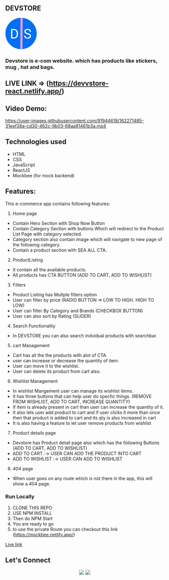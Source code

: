 ## DEVSTORE
![shopping_cart_black_24dp 1](https://raw.githubusercontent.com/m26unkwn/devstore-ecom/7dc28a1d4b4313a011b4e2ef3ddf89537c461538/src/assets/Devlogo.svg)

### Devstore is e-com website. which has products like stickers, mug , hat and bags.

## LIVE LINK => (https://devvstore-react.netlify.app/)

## Video Demo:

 https://user-images.githubusercontent.com/91944618/162271485-31eef38a-cd30-462c-9b03-68aa81461b3a.mp4

## Technologies used
 - HTML
 - CSS
 - JavaScript
 - ReactJS
 - Mockbee (for mock backend)
 
## Features:

This e-commerce app contains following features:

1. Home page
  - Contain Hero Section with Shop Now Button
  - Contain Category Section with buttons Which will redirect to the Product List Page with category selected. 
  - Category section also contain image which will navigate to new page of the following category.
  - Contain a product section with SEA ALL CTA.
2. ProductListing
  - It contain all the available products.
  - All products has CTA BUTTON (ADD TO CART, ADD TO WISHLIST)
3. Filters
  - Product Listing has Multple filters option
  - User can filter by price (RADIO BUTTON => LOW TO HIGH. HIGH TO LOW)
  - User can filter By Category and Brands (CHECKBOX BUTTON)
  - User can also sort by Rating (SLIDER)
4. Search Functionality
  - In DEVSTORE you can also search indvidual products with searchbar.
5. cart Management
  - Cart has all the the products with alot of CTA.
  - user can increase or decrease the quantity of item.
  - User can move it to the wishlist.
  - User can delete its product from cart also.
6. Wishlist Management
  - In wishlist Mangement user can manage its wishlist items.
  - It has three buttons that can help user do specfic things. (REMOVE FROM WISHLIST, ADD TO CART, INCREASE QUANTITY)
  - If item is already present in cart than user can increase the quantity of it.
  - It also lets user add product to cart and if user clicks it more than once then that product is added to cart and its qty is also increased in cart
  - It is also having a feature to let user remove products from wishlist
7. Product details page
  - Devstore has Product detail page also which has the following Buttons (ADD TO CART, ADD TO WISHLIST)
  - ADD TO CART :-> USER CAN ADD THE PRODUCT INTO CART 
  - ADD TO WISHLIST :-> USER CAN ADD TO WISHLIST
8. 404 page
  - When user goes on any route which is not there in the app, this will show a 404 page.

###  Run Locally

 1. CLONE THIS REPO
 2. USE NPM INSTALL
 3. Then do NPM Start
 4. You are ready to go
 5. to use the private Route you can checkout this link (https://mockbee.netlify.app/)


[Live link](https://devvstore-react.netlify.app/)

## Let's Connect

<p align="center">
<a href="https://twitter.com/getumank"><img src="https://img.shields.io/badge/Twitter-1DA1F2?style=for-the-badge&logo=twitter&logoColor=white"/></a>
<a href="https://www.linkedin.com/in/monu-shukla/"><img src="https://img.shields.io/badge/LinkedIn-0077B5?style=for-the-badge&logo=linkedin&logoColor=white"/></a>
</p>

